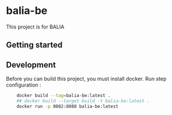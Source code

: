 # balia-be
This project is for BALIA

## Getting started

## Development

Before you can build this project, you must install docker.
Run step configuration :

```bash
	docker build --tag=balia-be:latest .
	## docker build --target build -t balia-be:latest .
	docker run -p 8082:8080 balia-be:latest
```